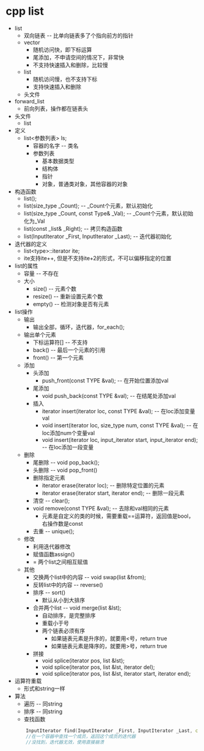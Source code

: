 # cpp list

- list
	- 双向链表 -- 比单向链表多了个指向前方的指针
	- vector
		- 随机访问快，即下标运算
		- 尾添加，不申请空间的情况下，非常快
		- 不支持快速插入和删除，比较慢
	- list
		- 随机访问慢，也不支持下标
		- 支持快速插入和删除
	- 头文件
- forward_list
	- 前向列表，操作都在链表头
- 头文件
	- list
- 定义
	- list<参数列表> ls;
		- 容器的名字 -- 类名
		- 参数列表
			- 基本数据类型
			- 结构体
			- 指针
			- 对象，普通类对象，其他容器的对象
- 构造函数
	- list();
	- list(size_type _Count); -- _Count个元素，默认初始化
	- list(size_type _Count, const Type& _Val); -- _Count个元素，默认初始化为_Val
	- list(const _list& _Right); -- 拷贝构造函数
	- list(InputIterator _First, InputIterator _Last); -- 迭代器初始化
- 迭代器的定义
	- list\<type\>::iterator ite;
	- ite支持ite++, 但是不支持ite+2的形式，不可以偏移指定的位置
- list的属性
	- 容量 -- 不存在
	- 大小
		- size() -- 元素个数
		- resize() -- 重新设置元素个数
		- empty() -- 检测对象是否有元素
- list操作
	- 输出
		- 输出全部，循环，迭代器，for_each();
	- 输出单个元素
		- 下标运算符[] -- 不支持
		- back() -- 最后一个元素的引用
		- front() -- 第一个元素
	- 添加
		- 头添加
			- push_front(const TYPE &val);  -- 在开始位置添加val
		- 尾添加
			- void push_back(const TYPE &val); -- 在结尾处添加val
		- 插入
			- iterator insert(iterator loc, const TYPE &val);	 -- 在loc添加变量val
			- void insert(iterator loc, size_type num, const TYPE &val);	-- 在loc添加num个变量val
			- void insert(iterator loc, input_iterator start, input_iterator end); -- 在loc添加一段变量
	- 删除
		- 尾删除 -- void pop_back();
		- 头删除 -- void pop_front()
		- 删除指定元素
			- iterator erase(iterator loc);	-- 删除特定位置的元素
			- iterator erase(iterator start, iterator end); -- 删除一段元素
		- 清空 -- clear();
		- void remove(const TYPE &val);	-- 去除和val相同的元素
			- 元素是自定义的类的时候，需要重载==运算符，返回值是bool，右操作数是const
		- 去重 -- unique();
	- 修改
		- 利用迭代器修改
		- 赋值函数assign()
		- = 两个list之间相互赋值
	- 其他
		- 交换两个list中的内容 -- void swap(list &from);
		- 反转list中的内容 -- reverse()
		- 排序 -- sort()
			- 默认从小到大排序
		- 合并两个list -- void merge(list &lst);
			- 自动排序，是完整排序
			- 重载小于号
			- 两个链表必须有序
				- 如果链表元素是升序的，就要用<号，return true
				- 如果链表元素是降序的，就要用>号，return true
		- 拼接
			- void splice(iterator pos, list &lst);
			- void splice(iterator pos, list &lst, iterator del);
			- void splice(iterator pos, list &lst, iterator start, iterator end);
- 运算符重载
	- 形式和string一样
- 算法
	- 遍历 -- 同string
	- 排序 -- 同string
	- 查找函数
	```cpp
		InputIterator find(InputIterator _First, InputIterator _Last, const Type& _Val);
		//在一个容器中查找一个成员，返回这个成员的迭代器
		//没找到，迭代器无效，使用直接崩溃
	```